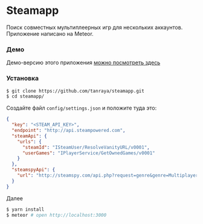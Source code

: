 # Steamapp

Поиск совместных мультиплеерных игр для нескольких аккаунтов.
Приложение написано на Meteor.

### Демо

Демо-версию этого приложения [можно посмотреть здесь](http://steamapp.eu.meteorapp.com/)

### Установка

```bash
$ git clone https://github.com/tanraya/steamapp.git
$ cd steamapp/
```

Создайте файл `config/settings.json` и положите туда это:

```json
{
  "key": "<STEAM_API_KEY>",
  "endpoint": "http://api.steampowered.com",
  "steamApi": {
    "urls": {
      "steamId": "ISteamUser/ResolveVanityURL/v0001",
      "userGames": "IPlayerService/GetOwnedGames/v0001"
    }
  },
  "steamspyApi": {
    "url": "http://steamspy.com/api.php?request=genre&genre=Multiplayer"
  }
}

```

Далее

```bash
$ yarn install
$ meteor # open http://localhost:3000
```

